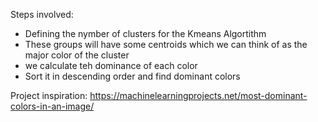 Steps involved: 

- Defining the nymber of clusters for the Kmeans Algortithm
- These groups will have some centroids which we can think of as the major color of the cluster 
- we calculate teh dominance of each color
- Sort it in descending order and find dominant colors


Project inspiration: 
https://machinelearningprojects.net/most-dominant-colors-in-an-image/